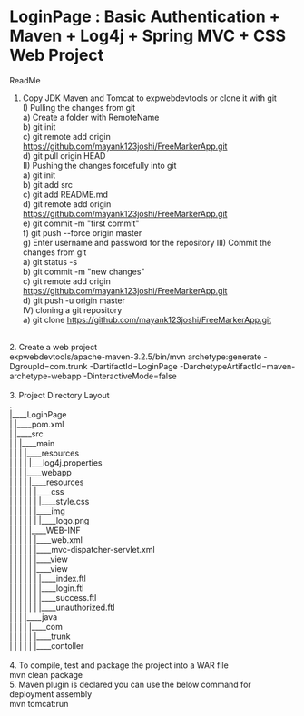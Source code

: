 # LoginPage : Basic Authentication + Maven + Log4j + Spring MVC + CSS Web Project
ReadMe

1. Copy JDK Maven and Tomcat to expwebdevtools or clone it with git<br>
	I) Pulling the changes from git<br>
			a) Create a folder with RemoteName <br>
			b) git init <br>
			c) git remote add origin https://github.com/mayank123joshi/FreeMarkerApp.git<br>
			d) git pull origin HEAD <br>
	II) Pushing the changes forcefully into git <br>
			a) git init<br>
			b) git add src<br>
			c) git add README.md<br>
			d) git remote add origin https://github.com/mayank123joshi/FreeMarkerApp.git<br>
			e) git commit -m "first commit"<br>
			f) git push --force origin master<br>
			g) Enter username and password for the repository
	III) Commit the changes from git<br>
			a) git status -s<br>
			b) git commit -m "new changes"<br>
			c) git remote add origin https://github.com/mayank123joshi/FreeMarkerApp.git<br>
			d) git push -u origin master<br>
	IV) cloning a git repository<br>
			a) git clone https://github.com/mayank123joshi/FreeMarkerApp.git<br>
<br>
2. Create a web project <br>
     expwebdevtools/apache-maven-3.2.5/bin/mvn archetype:generate -DgroupId=com.trunk -DartifactId=LoginPage -DarchetypeArtifactId=maven-archetype-webapp -DinteractiveMode=false<br>
<br>
3. Project Directory Layout<br>
	.<br>
	|____LoginPage<br>
	| |____pom.xml<br>
	| |____src<br>
	| | |____main<br>
	| | | |____resources<br>
        | | | | |___log4j.properties<br>
	| | | |____webapp<br>
	| | | | |____resources<br>
        | | | | | |____css<br>
        | | | | | | |____style.css<br>
        | | | | | |____img<br>
        | | | | | | |____logo.png<br>
	| | | | |____WEB-INF<br>
	| | | | | |____web.xml<br>
	| | | | | |____mvc-dispatcher-servlet.xml<br>
	| | | | | |____view<br>
	| | | | | |____view<br>
	| | | | | | |____index.ftl<br>
	| | | | | | |____login.ftl<br>
	| | | | | | |____success.ftl<br>
	| | | | | | |____unauthorized.ftl<br>
        | | | |____java<br>
        | | | | |____com<br>
        | | | | |  |____trunk<br>
        | | | | |  |____contoller<br>
<br>
4. To compile, test and package the project into a WAR file<br>
       mvn clean package<br>
5. Maven plugin is declared you can use the below command for deployment assembly<br>
       mvn tomcat:run<br>
